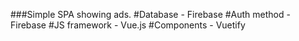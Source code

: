 ###Simple SPA showing ads. 
#Database - Firebase
#Auth method - Firebase
#JS framework - Vue.js
#Components - Vuetify
